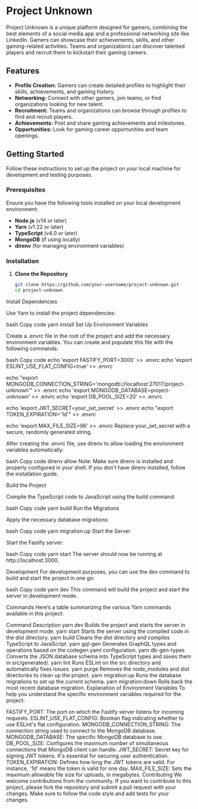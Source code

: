 # Project Unknown

Project Unknown is a unique platform designed for gamers, combining the best elements of a social media app and a professional networking site like LinkedIn. Gamers can showcase their achievements, skills, and other gaming-related activities. Teams and organizations can discover talented players and recruit them to kickstart their gaming careers.

## Features

- **Profile Creation:** Gamers can create detailed profiles to highlight their skills, achievements, and gaming history.
- **Networking:** Connect with other gamers, join teams, or find organizations looking for new talent.
- **Recruitment:** Teams and organizations can browse through profiles to find and recruit players.
- **Achievements:** Post and share gaming achievements and milestones.
- **Opportunities:** Look for gaming career opportunities and team openings.

## Getting Started

Follow these instructions to set up the project on your local machine for development and testing purposes.

### Prerequisites

Ensure you have the following tools installed on your local development environment:

- **Node.js** (v14 or later)
- **Yarn** (v1.22 or later)
- **TypeScript** (v4.0 or later)
- **MongoDB** (if using locally)
- **direnv** (for managing environment variables)

### Installation

1. **Clone the Repository**

   ```bash
   git clone https://github.com/your-username/project-unknown.git
   cd project-unknown
Install Dependencies

Use Yarn to install the project dependencies:

bash
Copy code
yarn install
Set Up Environment Variables

Create a .envrc file in the root of the project and add the necessary environment variables. You can create and populate this file with the following commands:

bash
Copy code
echo 'export FASTIFY_PORT=3000' >> .envrc
echo 'export ESLINT_USE_FLAT_CONFIG=true' >> .envrc

echo "export MONGODB_CONNECTION_STRING='mongodb://localhost:27017/project-unknown'" >> .envrc
echo 'export MONGODB_DATABASE=project-unknown' >> .envrc
echo 'export DB_POOL_SIZE=20' >> .envrc

echo 'export JWT_SECRET=your_jwt_secret' >> .envrc
echo "export TOKEN_EXPIRATION='1d'" >> .envrc

echo 'export MAX_FILE_SIZE=96' >> .envrc
Replace your_jwt_secret with a secure, randomly generated string.

After creating the .envrc file, use direnv to allow loading the environment variables automatically:

bash
Copy code
direnv allow
Note: Make sure direnv is installed and properly configured in your shell. If you don't have direnv installed, follow the installation guide.

Build the Project

Compile the TypeScript code to JavaScript using the build command:

bash
Copy code
yarn build
Run the Migrations

Apply the necessary database migrations:

bash
Copy code
yarn migration:up
Start the Server

Start the Fastify server:

bash
Copy code
yarn start
The server should now be running at http://localhost:3000.

Development
For development purposes, you can use the dev command to build and start the project in one go:

bash
Copy code
yarn dev
This command will build the project and start the server in development mode.

Commands
Here’s a table summarizing the various Yarn commands available in this project:

Command	Description
yarn dev	Builds the project and starts the server in development mode.
yarn start	Starts the server using the compiled code in the dist directory.
yarn build	Cleans the dist directory and compiles TypeScript to JavaScript.
yarn gql-gen	Generates GraphQL types and operations based on the codegen.yaml configuration.
yarn db-gen-types	Converts the JSON database schema into TypeScript types and saves them in src/generated/.
yarn lint	Runs ESLint on the src directory and automatically fixes issues.
yarn purge	Removes the node_modules and dist directories to clean up the project.
yarn migration:up	Runs the database migrations to set up the current schema.
yarn migration:down	Rolls back the most recent database migration.
Explanation of Environment Variables
To help you understand the specific environment variables required for the project:

FASTIFY_PORT: The port on which the Fastify server listens for incoming requests.
ESLINT_USE_FLAT_CONFIG: Boolean flag indicating whether to use ESLint's flat configuration.
MONGODB_CONNECTION_STRING: The connection string used to connect to the MongoDB database.
MONGODB_DATABASE: The specific MongoDB database to use.
DB_POOL_SIZE: Configures the maximum number of simultaneous connections that MongoDB client can handle.
JWT_SECRET: Secret key for signing JWT tokens. It's essential for securing user authentication.
TOKEN_EXPIRATION: Defines how long the JWT tokens are valid. For instance, '1d' means the token is valid for one day.
MAX_FILE_SIZE: Sets the maximum allowable file size for uploads, in megabytes.
Contributing
We welcome contributions from the community. If you want to contribute to this project, please fork the repository and submit a pull request with your changes. Make sure to follow the code style and add tests for your changes.
